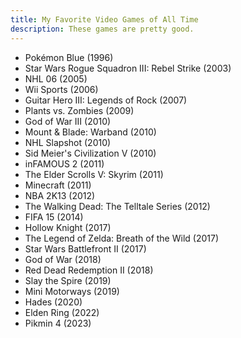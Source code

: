 ```yaml
---
title: My Favorite Video Games of All Time
description: These games are pretty good.
---
```


- Pokémon Blue (1996)
- Star Wars Rogue Squadron III: Rebel Strike (2003)
- NHL 06 (2005)
- Wii Sports (2006)
- Guitar Hero III: Legends of Rock (2007)
- Plants vs. Zombies (2009)
- God of War III (2010)
- Mount & Blade: Warband (2010)
- NHL Slapshot (2010)
- Sid Meier's Civilization V (2010)
- inFAMOUS 2 (2011)
- The Elder Scrolls V: Skyrim (2011)
- Minecraft (2011)
- NBA 2K13 (2012)
- The Walking Dead: The Telltale Series (2012)
- FIFA 15 (2014)
- Hollow Knight (2017)
- The Legend of Zelda: Breath of the Wild (2017)
- Star Wars Battlefront II (2017)
- God of War (2018)
- Red Dead Redemption II (2018)
- Slay the Spire (2019)
- Mini Motorways (2019)
- Hades (2020)
- Elden Ring (2022)
- Pikmin 4 (2023)
